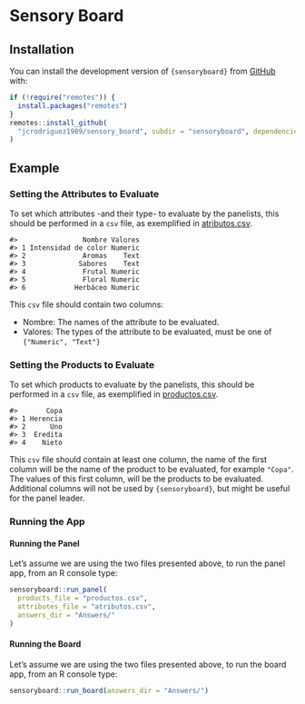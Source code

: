 
# Sensory Board

## Installation

You can install the development version of `{sensoryboard}` from
[GitHub](https://github.com/) with:

``` r
if (!require("remotes")) {
  install.packages("remotes")
}
remotes::install_github(
  "jcrodriguez1989/sensory_board", subdir = "sensoryboard", dependencies = TRUE
)
```

## Example

### Setting the Attributes to Evaluate

To set which attributes -and their type- to evaluate by the panelists,
this should be performed in a `csv` file, as exemplified in
[atributos.csv](atributos.csv).

    #>                Nombre Valores
    #> 1 Intensidad de color Numeric
    #> 2              Aromas    Text
    #> 3             Sabores    Text
    #> 4              Frutal Numeric
    #> 5              Floral Numeric
    #> 6            Herbáceo Numeric

This `csv` file should contain two columns:

-   Nombre: The names of the attribute to be evaluated.
-   Valores: The types of the attribute to be evaluated, must be one of
    `{"Numeric", "Text"}`

### Setting the Products to Evaluate

To set which products to evaluate by the panelists, this should be
performed in a `csv` file, as exemplified in
[productos.csv](productos.csv).

    #>       Copa
    #> 1 Herencia
    #> 2      Uno
    #> 3  Eredita
    #> 4    Nieto

This `csv` file should contain at least one column, the name of the
first column will be the name of the product to be evaluated, for
example `"Copa"`. The values of this first column, will be the products
to be evaluated. Additional columns will not be used by
`{sensoryboard}`, but might be useful for the panel leader.

### Running the App

#### Running the Panel

Let’s assume we are using the two files presented above, to run the
panel app, from an R console type:

``` r
sensoryboard::run_panel(
  products_file = "productos.csv",
  attributes_file = "atributos.csv",
  answers_dir = "Answers/"
)
```

#### Running the Board

Let’s assume we are using the two files presented above, to run the
board app, from an R console type:

``` r
sensoryboard::run_board(answers_dir = "Answers/")
```
